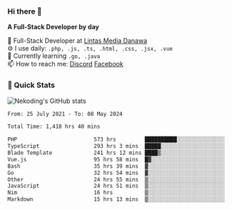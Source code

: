 ### Hi there 👋

**A Full-Stack Developer by day**

🔭 Full-Stack Developer at [Lintas Media Danawa](https://www.lintasmediadanawa.com/)  
⚙️ I use daily: `.php, .js, .ts, .html, .css, .jsx, .vue`  
🌱 Currently learning `.go, .java`  
📫 How to reach me: [Discord](https://discordapp.com/users/984448732999327766)  [Facebook](https://fb.me/tyvandi)  

### 🚀 Quick Stats  

![Nekoding's GitHub stats](https://github-readme-stats.vercel.app/api?username=nekoding&show_icons=true)

<!--START_SECTION:waka-->

```txt
From: 25 July 2021 - To: 08 May 2024

Total Time: 1,418 hrs 40 mins

PHP                        573 hrs         ██████████░░░░░░░░░░░░░░░   39.69 %
TypeScript                 293 hrs 3 mins  █████░░░░░░░░░░░░░░░░░░░░   20.30 %
Blade Template             241 hrs 12 mins ████▒░░░░░░░░░░░░░░░░░░░░   16.71 %
Vue.js                     95 hrs 58 mins  █▓░░░░░░░░░░░░░░░░░░░░░░░   06.65 %
Bash                       35 hrs 39 mins  ▓░░░░░░░░░░░░░░░░░░░░░░░░   02.47 %
Go                         32 hrs 54 mins  ▓░░░░░░░░░░░░░░░░░░░░░░░░   02.28 %
Other                      24 hrs 55 mins  ▒░░░░░░░░░░░░░░░░░░░░░░░░   01.73 %
JavaScript                 24 hrs 51 mins  ▒░░░░░░░░░░░░░░░░░░░░░░░░   01.72 %
Nim                        16 hrs          ▒░░░░░░░░░░░░░░░░░░░░░░░░   01.11 %
Markdown                   15 hrs 13 mins  ▒░░░░░░░░░░░░░░░░░░░░░░░░   01.05 %
```

<!--END_SECTION:waka-->

<!--
**nekoding/nekoding** is a ✨ _special_ ✨ repository because its `README.md` (this file) appears on your GitHub profile.

Here are some ideas to get you started:

- 🔭 I’m currently working on ...
- 🌱 I’m currently learning ...
- 👯 I’m looking to collaborate on ...
- 🤔 I’m looking for help with ...
- 💬 Ask me about ...
- 📫 How to reach me: ...
- 😄 Pronouns: ...
- ⚡ Fun fact: ...
-->
